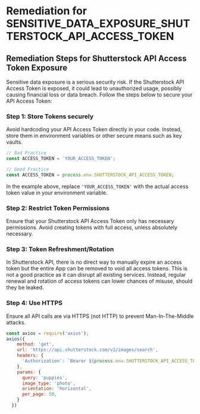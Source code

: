 # Remediation for SENSITIVE_DATA_EXPOSURE_SHUTTERSTOCK_API_ACCESS_TOKEN

## Remediation Steps for Shutterstock API Access Token Exposure
Sensitive data exposure is a serious security risk. If the Shutterstock API Access Token is exposed, it could lead to unauthorized usage, possibly causing financial loss or data breach. Follow the steps below to secure your API Access Token:

### Step 1: Store Tokens securely
Avoid hardcoding your API Access Token directly in your code. Instead, store them in environment variables or other secure means such as key vaults.

```javascript
// Bad Practice
const ACCESS_TOKEN = 'YOUR_ACCESS_TOKEN';

// Good Practice
const ACCESS_TOKEN = process.env.SHUTTERSTOCK_API_ACCESS_TOKEN;
```

In the example above, replace `'YOUR_ACCESS_TOKEN'` with the actual access token value in your environment variable.

### Step 2: Restrict Token Permissions 
Ensure that your Shutterstock API Access Token only has necessary permissions. Avoid creating tokens with full access, unless absolutely necessary.

### Step 3: Token Refreshment/Rotation
In Shutterstock API, there is no direct way to manually expire an access token but the entire App can be removed to void all access tokens. This is not a good practice as it can disrupt all existing services. Instead, regular renewal and rotation of access tokens can lower chances of misuse, should they be leaked.

### Step 4: Use HTTPS
Ensure all API calls are via HTTPS (not HTTP) to prevent Man-In-The-Middle attacks.

```javascript
const axios = require('axios');
axios({
    method: 'get',
    url: 'https://api.shutterstock.com/v2/images/search',
    headers: {
      'Authorization': `Bearer ${process.env.SHUTTERSTOCK_API_ACCESS_TOKEN}`
    },
    params: {
      query: 'puppies',
      image_type: 'photo',
      orientation: 'horizontal',
      per_page: 50,
    }
  })
```